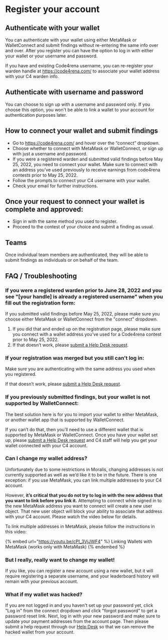 # Register your account

## Authenticate with your wallet

You can authenticate with your wallet using either MetaMask or WalletConnect and submit findings without re-entering the same info over and over. After you register you can have the option to log in with either your wallet or your username and password.

If you have and existing Code4rena username, you can re-register your warden handle at https://code4rena.com/ to associate your wallet address with your C4 warden info.

## Authenticate with username and password

You can choose to sign up with a username and password only. If you choose this option, you won't be able to link a wallet to your account for authentication purposes later.

## How to connect your wallet and submit findings

- Go to https://code4rena.com/ and hover over the “connect” dropdown.
- Choose whether to connect with MetaMask or WalletConnect, or sign up with just a username and password.
- If you were a registered warden and submitted valid findings before May 25, 2022, you need to connect your wallet. Make sure to connect with an address you’ve used previously to receive earnings from code4rena contests prior to May 25, 2022.
- Follow the prompts to connect your C4 username with your wallet.
- Check your email for further instructions.

## Once your request to connect your wallet is complete and approved:

- Sign in with the same method you used to register.
- Proceed to the contest of your choice and submit a finding as usual.

## Teams

Once individual team members are authenticated, they will be able to submit findings as individuals or on behalf of the team.

## FAQ / Troubleshooting

### If you were a registered warden prior to June 28, 2022 and you see "[your handle] is already a registered username" when you fill out the registration form:

If you submitted valid findings before May 25, 2022, please make sure you choose either MetaMask or WalletConnect from the "connect" dropdown.

1. If you did that and ended up on the registration page, please make sure you connect with a wallet address you’ve used for a Code4rena contest prior to May 25, 2022.
2. If that doesn’t work, please [submit a Help Desk request](https://code4rena.com/help/).

### If your registration was merged but you still can't log in:

Make sure you are authenticating with the same address you used when you registered.

If that doesn’t work, please [submit a Help Desk request](https://code4rena.com/help/).

### If you previously submitted findings, but your wallet is not supported by WalletConnect:

The best solution here is for you to import your wallet to either MetaMask, or another wallet app that is supported by WalletConnect.

If you can’t do that, then you’ll need to use a different wallet that is supported by MetaMask or WalletConnect. Once you have your wallet set up, please [submit a Help Desk request](https://code4rena.com/help/) and C4 staff will help you get your wallet connected with your C4 account.

### **Can I change my wallet address?**

Unfortunately due to some restrictions in Moralis, changing addresses is not currently supported as well as we’d like it to be in the future. There is one exception: if you use MetaMask, you can link multiple addresses to your C4 account.

However, **it’s critical that you do not try to log in with the new address that you want to link before you link it.** Attempting to connect while signed in to the new MetaMask address you want to connect will create a new user object. That new user object will block your ability to associate that address with your C4 account. Please watch the video below for details.

To link multiple addresses in MetaMask, please follow the instructions in this video:

{% embed url="https://youtu.be/cPI_3VjJWF4" %}
Linking Wallets with MetaMask (works only with MetaMask)
{% endembed %}

### **But I really, really want to change my wallet!**

If you like, you can register a new account using a new wallet, but it will require registering a separate username, and your leaderboard history will remain with your previous account.

### **What if my wallet was hacked?**

If you are not logged in and you haven't set up your password yet, click "Log in" from the connect dropdown and click "forgot password" to get a password reset link. Next, log in with your new password and make sure to update your payment addresses from the account page. Then please submit a help request through our [Help Desk](https://code4rena.com/help/) so that we can remove the hacked wallet from your account.
